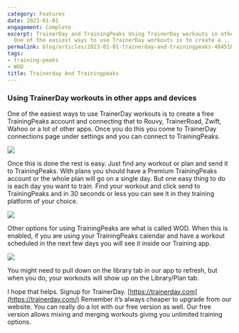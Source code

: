 ```yaml
---
category: Features
date: 2023-01-01
engagement: Complete
excerpt: TrainerDay and TrainingPeaks Using TrainerDay workouts in other apps and devices
  One of the easiest ways to use TrainerDay workouts is to create a...
permalink: blog/articles/2023-01-01-trainerday-and-trainingpeaks-48451053a7ef
tags:
- training-peaks
- WOD
title: Trainerday And Trainingpeaks
---
```

### Using TrainerDay workouts in other apps and devices

One of the easiest ways to use TrainerDay workouts is to create a free TrainingPeaks account and connecting that to Rouvy, TrainerRoad, Zwift, Wahoo or a lot of other apps. Once you do this you come to TrainerDay connections page under settings and you can connect to TrainingPeaks.

![](https://shared-web.s3.amazonaws.com/blog/images/2024-03-0bb6opA-UpeVi9Gta.png)

Once this is done the rest is easy. Just find any workout or plan and send it to TrainingPeaks. With plans you should have a Premium TrainingPeaks account or the whole plan will go on a single day. But one easy thing to do is each day you want to train. Find your workout and click send to TrainingPeaks and in 30 seconds or less you can see it in they training platform of your choice.

![](https://shared-web.s3.amazonaws.com/blog/images/2024-03-0_Ea78aE9khMEDcp7.png)

Other options for using TrainingPeaks are what is called WOD. When this is enabled, if you are using your TrainingPeaks calendar and have a workout scheduled in the next few days you will see it inside our Training app.

![](https://shared-web.s3.amazonaws.com/blog/images/2024-03-0pFm7f7La-pRtnJfM.png)

You might need to pull down on the library tab in our app to refresh, but when you do, your workouts will show up on the Library/Plan tab.

I hope that helps. Signup for TrainerDay. [https://trainerday.com](https://trainerday.com/) Remember it’s always cheaper to upgrade from our website. You can really do a lot with our free version as well. Our free version allows mixing and merging workouts giving you unlimited training options.
